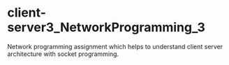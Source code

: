 # client-server3_NetworkProgramming_3
Network programming assignment which helps to understand client server architecture with socket programming.
